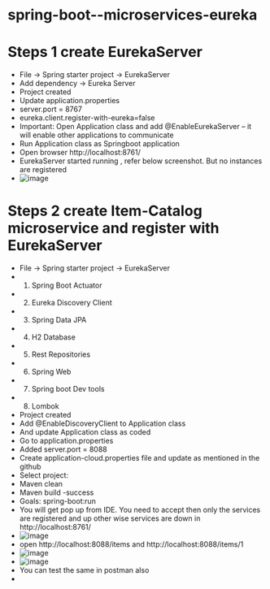 # spring-boot--microservices-eureka

# Steps 1 create EurekaServer
* File -> Spring starter project -> EurekaServer
* Add dependency -> Eureka Server
* Project created
* Update application.properties 
* server.port = 8767
* eureka.client.register-with-eureka=false
* Important: Open Application class and add @EnableEurekaServer – it will enable other applications to communicate
* Run Application class as Springboot application
* Open browser http://localhost:8761/
* EurekaServer started running , refer below screenshot. But no instances are registered
* ![image](https://github.com/sathees-saty/spring-boot--microservices-eureka/assets/65384711/4cb85329-d055-4084-8176-9f97a14ff86a)
# Steps 2 create Item-Catalog microservice and register with EurekaServer
* File -> Spring starter project -> EurekaServer
* 1.	Spring Boot Actuator
* 2.	Eureka Discovery Client
* 3.	Spring Data JPA
* 4.	H2 Database
* 5.	Rest Repositories
* 6.	Spring Web
* 7.	Spring boot Dev tools
* 8.	Lombok
* Project created 
* Add @EnableDiscoveryClient to Application class
* And update Application class as coded
* Go to application.properties 
* Added server.port = 8088
* Create application-cloud.properties file and update as mentioned in the github
* Select project:
* Maven clean
* Maven build -success 
* Goals: spring-boot:run
* You will get pop up from IDE. You need to accept then only the services are registered and up other wise services are down in http://localhost:8761/
* ![image](https://github.com/sathees-saty/spring-boot--microservices-eureka/assets/65384711/eb03630e-2121-43a3-a6e1-5f5a090b61f8)
*  open http://localhost:8088/items and http://localhost:8088/items/1
* ![image](https://github.com/sathees-saty/spring-boot--microservices-eureka/assets/65384711/7101d4eb-027a-41fc-869a-fcd6acf796d3)
* ![image](https://github.com/sathees-saty/spring-boot--microservices-eureka/assets/65384711/2b975bea-a750-4971-9cba-a765e63e99a9)
* You can test the same in postman also
* 


